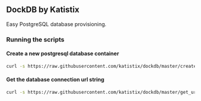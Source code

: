 ## DockDB by Katistix

Easy PostgreSQL database provisioning.

### Running the scripts

#### Create a new postgresql database container

```bash
curl -s https://raw.githubusercontent.com/katistix/dockdb/master/create.sh | bash
```

#### Get the database connection url string

```bash
curl -s https://raw.githubusercontent.com/katistix/dockdb/master/get_url.sh | bash
```
